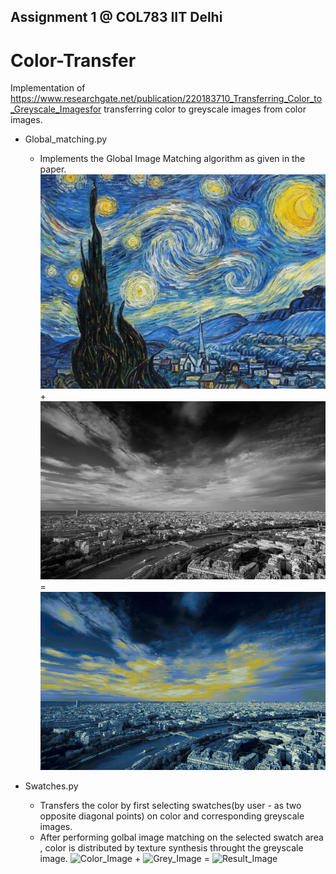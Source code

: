 ## Assignment 1 @ COL783 IIT Delhi

# Color-Transfer
Implementation of https://www.researchgate.net/publication/220183710_Transferring_Color_to_Greyscale_Imagesfor transferring color to greyscale images from color images.

* Global_matching.py 
  * Implements the Global Image Matching algorithm as given in the paper.
  ![Color_Image](https://github.com/AyushAniket/Color-Transfer/blob/master/color_global_2.jpg?raw=true) + 
  ![Grey_Image](https://github.com/AyushAniket/Color-Transfer/blob/master/gray_global_2.jpg?raw=true) =
  ![Result_Image](https://github.com/AyushAniket/Color-Transfer/blob/master/result_global_2.png?raw=true)
 
* Swatches.py 
  * Transfers the color by first selecting swatches(by user - as two opposite diagonal points) on color and corresponding greyscale images.
  * After performing golbal image matching on the selected swatch area , color is distributed by texture synthesis throught the greyscale image.
  ![Color_Image](https://github.com/AyushAniket/Color-Transfer/blob/master/source_swatches.jpg?raw=true) + 
  ![Grey_Image](https://github.com/AyushAniket/Color-Transfer/blob/master/target_swatches.png?raw=true) =
  ![Result_Image](https://github.com/AyushAniket/Color-Transfer/blob/master/result_swatches.jpg?raw=true)
